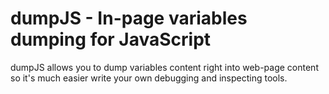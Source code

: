dumpJS - In-page variables dumping for JavaScript 
=================================================

dumpJS allows you to dump variables content right into web-page content
so it's much easier write your own debugging and inspecting tools.

